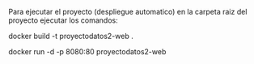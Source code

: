 Para ejecutar el proyecto (despliegue automatico) 
en la carpeta raiz del proyecto ejecutar los comandos:

docker build -t proyectodatos2-web .

docker run -d -p 8080:80 proyectodatos2-web
